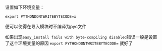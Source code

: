 设置如下环境变量：
```
export PYTHONDONTWRITEBYTECODE=x
```
便可以使得在导入模块时不编译为pyc文件

如果出现`easy_install fails with byte-compiling disabled`错误一般是设置了这个环境变量的原因
`export PYTHONDONTWRITEBYTECODE=` 就好了
